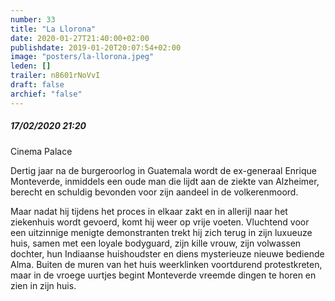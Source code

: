 ```yaml
---
number: 33
title: "La Llorona"
date: 2020-01-27T21:40:00+02:00
publishdate: 2019-01-20T20:07:54+02:00
image: "posters/la-llorona.jpeg"
leden: []
trailer: n8601rNoVvI
draft: false
archief: "false"
---
```


##### 17/02/2020 21:20

Cinema Palace

Dertig jaar na de burgeroorlog in Guatemala wordt de ex-generaal Enrique
Monteverde, inmiddels een oude man die lijdt aan de ziekte van Alzheimer,
berecht en schuldig bevonden voor zijn aandeel in de volkerenmoord.
<!--more-->
Maar nadat hij tijdens het proces in elkaar zakt en in allerijl naar het
ziekenhuis wordt gevoerd, komt hij weer op vrije voeten. Vluchtend voor
een uitzinnige menigte demonstranten trekt hij zich terug in zijn luxueuze
huis, samen met een loyale bodyguard, zijn kille vrouw, zijn volwassen dochter,
hun Indiaanse huishoudster en diens mysterieuze nieuwe bediende Alma. Buiten de
muren van het huis weerklinken voortdurend protestkreten, maar in de vroege
uurtjes begint Monteverde vreemde dingen te horen en zien in zijn huis.
